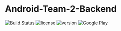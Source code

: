 # Android-Team-2-Backend

[![Build Status](https://app.travis-ci.com/YAPP-19th/Android-Team-2-Backend.svg?branch=main)](https://app.travis-ci.com/YAPP-19th/Android-Team-2-Backend)
![license](https://img.shields.io/github/license/YAPP-19th/Android-Team-2-Backend)
![version](https://img.shields.io/github/v/release/YAPP-19th/Android-Team-2-Backend)
[![Google Play](https://img.shields.io/badge/Play%20Store-gray?style=flat&logo=GooglePlay)](https://play.google.com/store/apps/details?id=com.doctor.yumyum)